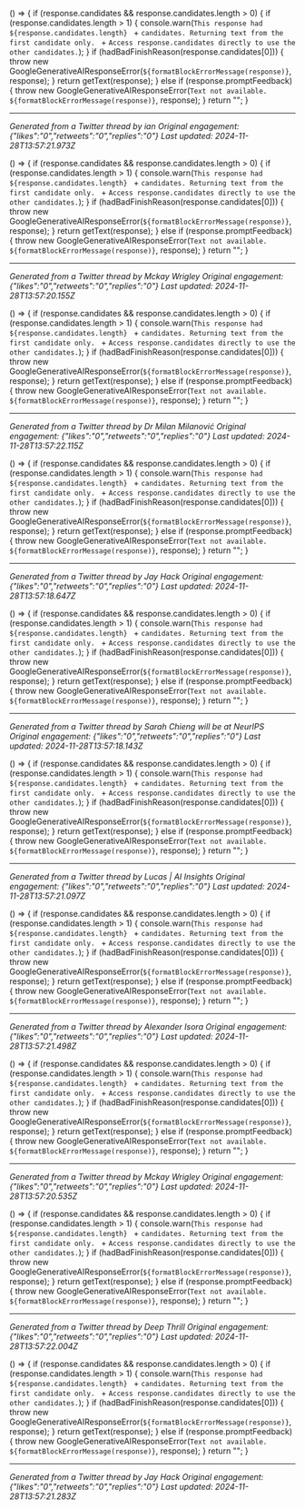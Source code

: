 () => {
        if (response.candidates && response.candidates.length > 0) {
            if (response.candidates.length > 1) {
                console.warn(`This response had ${response.candidates.length} ` +
                    `candidates. Returning text from the first candidate only. ` +
                    `Access response.candidates directly to use the other candidates.`);
            }
            if (hadBadFinishReason(response.candidates[0])) {
                throw new GoogleGenerativeAIResponseError(`${formatBlockErrorMessage(response)}`, response);
            }
            return getText(response);
        }
        else if (response.promptFeedback) {
            throw new GoogleGenerativeAIResponseError(`Text not available. ${formatBlockErrorMessage(response)}`, response);
        }
        return "";
    }

---
*Generated from a Twitter thread by ian*
*Original engagement: {"likes":"0","retweets":"0","replies":"0"}*
*Last updated: 2024-11-28T13:57:21.973Z*

() => {
        if (response.candidates && response.candidates.length > 0) {
            if (response.candidates.length > 1) {
                console.warn(`This response had ${response.candidates.length} ` +
                    `candidates. Returning text from the first candidate only. ` +
                    `Access response.candidates directly to use the other candidates.`);
            }
            if (hadBadFinishReason(response.candidates[0])) {
                throw new GoogleGenerativeAIResponseError(`${formatBlockErrorMessage(response)}`, response);
            }
            return getText(response);
        }
        else if (response.promptFeedback) {
            throw new GoogleGenerativeAIResponseError(`Text not available. ${formatBlockErrorMessage(response)}`, response);
        }
        return "";
    }

---
*Generated from a Twitter thread by Mckay Wrigley*
*Original engagement: {"likes":"0","retweets":"0","replies":"0"}*
*Last updated: 2024-11-28T13:57:20.155Z*

() => {
        if (response.candidates && response.candidates.length > 0) {
            if (response.candidates.length > 1) {
                console.warn(`This response had ${response.candidates.length} ` +
                    `candidates. Returning text from the first candidate only. ` +
                    `Access response.candidates directly to use the other candidates.`);
            }
            if (hadBadFinishReason(response.candidates[0])) {
                throw new GoogleGenerativeAIResponseError(`${formatBlockErrorMessage(response)}`, response);
            }
            return getText(response);
        }
        else if (response.promptFeedback) {
            throw new GoogleGenerativeAIResponseError(`Text not available. ${formatBlockErrorMessage(response)}`, response);
        }
        return "";
    }

---
*Generated from a Twitter thread by Dr Milan Milanović*
*Original engagement: {"likes":"0","retweets":"0","replies":"0"}*
*Last updated: 2024-11-28T13:57:22.115Z*

() => {
        if (response.candidates && response.candidates.length > 0) {
            if (response.candidates.length > 1) {
                console.warn(`This response had ${response.candidates.length} ` +
                    `candidates. Returning text from the first candidate only. ` +
                    `Access response.candidates directly to use the other candidates.`);
            }
            if (hadBadFinishReason(response.candidates[0])) {
                throw new GoogleGenerativeAIResponseError(`${formatBlockErrorMessage(response)}`, response);
            }
            return getText(response);
        }
        else if (response.promptFeedback) {
            throw new GoogleGenerativeAIResponseError(`Text not available. ${formatBlockErrorMessage(response)}`, response);
        }
        return "";
    }

---
*Generated from a Twitter thread by Jay Hack*
*Original engagement: {"likes":"0","retweets":"0","replies":"0"}*
*Last updated: 2024-11-28T13:57:18.647Z*

() => {
        if (response.candidates && response.candidates.length > 0) {
            if (response.candidates.length > 1) {
                console.warn(`This response had ${response.candidates.length} ` +
                    `candidates. Returning text from the first candidate only. ` +
                    `Access response.candidates directly to use the other candidates.`);
            }
            if (hadBadFinishReason(response.candidates[0])) {
                throw new GoogleGenerativeAIResponseError(`${formatBlockErrorMessage(response)}`, response);
            }
            return getText(response);
        }
        else if (response.promptFeedback) {
            throw new GoogleGenerativeAIResponseError(`Text not available. ${formatBlockErrorMessage(response)}`, response);
        }
        return "";
    }

---
*Generated from a Twitter thread by Sarah Chieng will be at NeurIPS*
*Original engagement: {"likes":"0","retweets":"0","replies":"0"}*
*Last updated: 2024-11-28T13:57:18.143Z*

() => {
        if (response.candidates && response.candidates.length > 0) {
            if (response.candidates.length > 1) {
                console.warn(`This response had ${response.candidates.length} ` +
                    `candidates. Returning text from the first candidate only. ` +
                    `Access response.candidates directly to use the other candidates.`);
            }
            if (hadBadFinishReason(response.candidates[0])) {
                throw new GoogleGenerativeAIResponseError(`${formatBlockErrorMessage(response)}`, response);
            }
            return getText(response);
        }
        else if (response.promptFeedback) {
            throw new GoogleGenerativeAIResponseError(`Text not available. ${formatBlockErrorMessage(response)}`, response);
        }
        return "";
    }

---
*Generated from a Twitter thread by Lucas | AI Insights*
*Original engagement: {"likes":"0","retweets":"0","replies":"0"}*
*Last updated: 2024-11-28T13:57:21.097Z*

() => {
        if (response.candidates && response.candidates.length > 0) {
            if (response.candidates.length > 1) {
                console.warn(`This response had ${response.candidates.length} ` +
                    `candidates. Returning text from the first candidate only. ` +
                    `Access response.candidates directly to use the other candidates.`);
            }
            if (hadBadFinishReason(response.candidates[0])) {
                throw new GoogleGenerativeAIResponseError(`${formatBlockErrorMessage(response)}`, response);
            }
            return getText(response);
        }
        else if (response.promptFeedback) {
            throw new GoogleGenerativeAIResponseError(`Text not available. ${formatBlockErrorMessage(response)}`, response);
        }
        return "";
    }

---
*Generated from a Twitter thread by Alexander Isora*
*Original engagement: {"likes":"0","retweets":"0","replies":"0"}*
*Last updated: 2024-11-28T13:57:21.498Z*

() => {
        if (response.candidates && response.candidates.length > 0) {
            if (response.candidates.length > 1) {
                console.warn(`This response had ${response.candidates.length} ` +
                    `candidates. Returning text from the first candidate only. ` +
                    `Access response.candidates directly to use the other candidates.`);
            }
            if (hadBadFinishReason(response.candidates[0])) {
                throw new GoogleGenerativeAIResponseError(`${formatBlockErrorMessage(response)}`, response);
            }
            return getText(response);
        }
        else if (response.promptFeedback) {
            throw new GoogleGenerativeAIResponseError(`Text not available. ${formatBlockErrorMessage(response)}`, response);
        }
        return "";
    }

---
*Generated from a Twitter thread by Mckay Wrigley*
*Original engagement: {"likes":"0","retweets":"0","replies":"0"}*
*Last updated: 2024-11-28T13:57:20.535Z*

() => {
        if (response.candidates && response.candidates.length > 0) {
            if (response.candidates.length > 1) {
                console.warn(`This response had ${response.candidates.length} ` +
                    `candidates. Returning text from the first candidate only. ` +
                    `Access response.candidates directly to use the other candidates.`);
            }
            if (hadBadFinishReason(response.candidates[0])) {
                throw new GoogleGenerativeAIResponseError(`${formatBlockErrorMessage(response)}`, response);
            }
            return getText(response);
        }
        else if (response.promptFeedback) {
            throw new GoogleGenerativeAIResponseError(`Text not available. ${formatBlockErrorMessage(response)}`, response);
        }
        return "";
    }

---
*Generated from a Twitter thread by Deep Thrill*
*Original engagement: {"likes":"0","retweets":"0","replies":"0"}*
*Last updated: 2024-11-28T13:57:22.004Z*

() => {
        if (response.candidates && response.candidates.length > 0) {
            if (response.candidates.length > 1) {
                console.warn(`This response had ${response.candidates.length} ` +
                    `candidates. Returning text from the first candidate only. ` +
                    `Access response.candidates directly to use the other candidates.`);
            }
            if (hadBadFinishReason(response.candidates[0])) {
                throw new GoogleGenerativeAIResponseError(`${formatBlockErrorMessage(response)}`, response);
            }
            return getText(response);
        }
        else if (response.promptFeedback) {
            throw new GoogleGenerativeAIResponseError(`Text not available. ${formatBlockErrorMessage(response)}`, response);
        }
        return "";
    }

---
*Generated from a Twitter thread by Jay Hack*
*Original engagement: {"likes":"0","retweets":"0","replies":"0"}*
*Last updated: 2024-11-28T13:57:21.283Z*